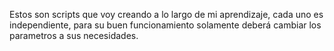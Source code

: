 Estos son scripts que voy creando a lo largo de mi aprendizaje, cada uno es independiente, para su buen funcionamiento solamente deberá cambiar los parametros a sus necesidades.
